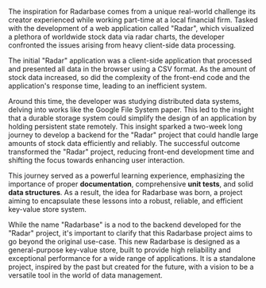 The inspiration for Radarbase comes from a unique real-world challenge its creator experienced while working part-time at a local financial firm. Tasked with the development of a web application called "Radar", which visualized a plethora of worldwide stock data via radar charts, the developer confronted the issues arising from heavy client-side data processing.

The initial "Radar" application was a client-side application that processed and presented all data in the browser using a CSV format. As the amount of stock data increased, so did the complexity of the front-end code and the application's response time, leading to an inefficient system.

Around this time, the developer was studying distributed data systems, delving into works like the Google File System paper. This led to the insight that a durable storage system could simplify the design of an application by holding persistent state remotely. This insight sparked a two-week long journey to develop a backend for the "Radar" project that could handle large amounts of stock data efficiently and reliably. The successful outcome transformed the "Radar" project, reducing front-end development time and shifting the focus towards enhancing user interaction.

This journey served as a powerful learning experience, emphasizing the importance of proper **documentation**, comprehensive **unit tests**, and solid **data structures**. As a result, the idea for Radarbase was born, a project aiming to encapsulate these lessons into a robust, reliable, and efficient key-value store system.

While the name "Radarbase" is a nod to the backend developed for the "Radar" project, it's important to clarify that this Radarbase project aims to go beyond the original use-case. This new Radarbase is designed as a general-purpose key-value store, built to provide high reliability and exceptional performance for a wide range of applications. It is a standalone project, inspired by the past but created for the future, with a vision to be a versatile tool in the world of data management.
